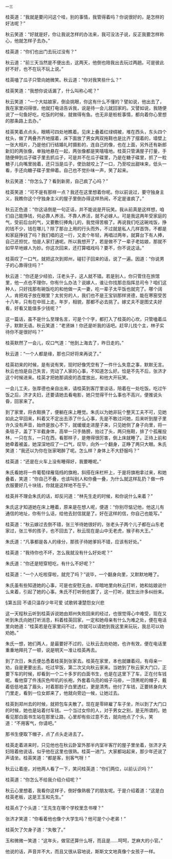     一三 

   桂英道：“我就是要问问这个哇，别的事情，我管得着吗？你说很好的，是怎样的好法呢？”

   秋云笑道：“好就是好，你让我说怎样的办法来，我可没法子说，反正我要怎样称心，他就怎样子去办。”

   桂英道：“你们也出门去玩过没有？”

   秋云道：“前三天当然是不便出去，这两天，他倒也陪我出去玩过两趟。可是彼此好不好，也不在玩不玩上说。”

   桂英嗑了瓜子只管向她微笑。秋云道：“你对我笑些什么？”

   桂英笑道：“我想你说话漏了，什么叫称心呢？”

   秋云笑道：“一个大姑娘家，倒会挑眼，你这有什么不懂的？譬如说，他出去了，我在家里闷得很，他就打电话告诉我，说是待一会儿就回家的。又譬如说，我随便说了一句鱼好吃，吃饭的时候，就做得有鱼。也无非是桩桩事情，都向着你心里想的那条路上去办。”

   桂英笑着点点头，眼睛可四处地瞧着。见床上叠着红绿绸被，堆在西头，东头四个枕头，做了两叠齐齐地摆着，床下面放了男女两双拖鞋也是比齐了摆着的，墙壁上一张大相片，乃是他们行结婚礼时摄影的，连自己的像，也在上面，另外还有新郎新妇的两张像，单独地悬在一起，两张像都是笑嘻嘻地。桂英只管满屋子打量，手随便伸到瓜子碟子里去抓瓜子，可是并不在瓜子碟里，乃是在糖子碟里，抓了一粒糖子儿向嘴里抛着，还只当是瓜子，使劲就咬上了一口，乃至咬出甜味来，低头一看，手还向糖子碟子里伸着。自己也不觉扑味一声，笑了起来。

   秋云笑道：“你怎么了？看到新房，自己疯了心吗？”

   桂英笑道：“可不是有那样一点？我还在这里想着你呢。你以前说过，要守独身主义，我瞧你这个守独身主义的屋子里倒办得这样热闹，不定是谁疯了。”

   秋云正色道：“你这话倒是一句正话，并不能说是开玩笑。我从前真是这样想，咱们自己能挣钱，何必靠人养活。不靠人养活，就不必嫁人。可是我这两年受家庭的气，受前后台的气，又要敷衍捧角儿的，我觉得苦极了。再说我们吃这碗戏饭，挣的钱不少，钱在哪儿？除了那台上用的行头而外，不过就是私人几样首饰，不都是和家庭挣钱了吗？我们唱的这一行，又卖个年轻，再唱过两年，就算台下有人捧，自己还担忧，怕是人家打通呢。所以我想开了，若是做不了一辈子老姑娘，那就不如早早地嫁人为妙。你这次回来，还打算唱戏吗？要不，你不说这话。”

   桂英叹了一口气，就把这次到郑州，碰钉子回来的话，说了一遍。因道：“你说男子的心靠得住吗？”

   秋云道：“你还是少经验，汪老头子，这人就不错。若是别人，你只管住在旅馆里，他一点也不理你，你有什么办法？说嫁人，谁让你找那总指挥总司令？咱们这种人，只好找那有碗饭吃的和他做一夫一妻，吃一辈子太平饭也就完了。哪个阔人，肯把戏子放在眼里？太贫穷的人，我们也不是王宝钏那样贤德，能在寒窑受苦十八年，只有在中班上走。年岁，相貌，那都不必去挑了。嫁丈夫不是图丈夫好看，好看又能值多少钱呢？”

   这一篇话，虽不是什么至理名言，可是个个字，都打入了桂英的心坎，只管嗑着瓜子，默默无语。秋云笑道：“老贤妹！你还是听我的话吧。赶早儿找个主，林子实待你不是很好吗？”

   桂英默然了一会儿，叹口气道：“他到上海去了，昨日走的。”

   秋云道：“一个人都是缘，那也只好将来再说了。”

   桂英初来的时候，是有说有笑，现时好像凭空有了一件什么失意之事，默默无言。秋云也怕是自己失言，兜动了人家的心事，不知道怎么好。恰是不先不后，张济才这个时候进来。桂英才把她那调皮的态度放出，和他大开玩笑。

   一会儿工夫，张厚德也亲自出来，请桂英到客厅里谈话，陪着在一处吃饭。吃过午饭之后，济才夫妇，还要请她去看电影，她只觉得干什么事也不高兴，便推说头昏，回家来了。

   到了家里，将衣鞋换了，便躺在床上睡觉。朱氏以为她非玩个整天工夫不可，见她如此之早回来，料着又不定出去添了什么心事，先是不敢过问她，后来听到屋子里许久没有声音，始终是放心不下，就缓缓走进屋子来，只见她侧了身子向里，将一条毯子，盖了下半截身体，高举一只手胳膀，抬过了头，两只拖鞋，排了个孤雁投林，一只在东，一只在西，看那样子，是倦得很厉害，倒上床就睡了。正待上前和她牵着被盖，她深深地叹了一口气，叹毕，向外一个翻身，正睁了两只大眼。朱氏笑道：“我还以为你在张家喝醉了呢。怎么样？身体上不大舒服吗？”

   桂英道：“还是在火车上没有睡得好，我要睡呢。”

   朱氏看她将一件葡萄绿雁瓴绉的旗袍，斜搭在床栏杆上，于是将旗袍拿过来，和她叠着，笑道：“你自己不叠，也该叫别人和你叠一叠，为什么就这样乱扔？做一件衣服要好几十块钱，你就是这样地不在乎。”

   桂英并不理会朱氏的话，却反问道：“林先生走的时候，和你说什么来着？”

   朱氏这才知道她在床上睡着，原来是在想人呢，便道：“你别尽惦记他，他这儿有通信的地址，你有什么话，给他去封信就是了。好在这样的信，你自己也能写。”

   桂英道：“秋云嫁过去倒不错，张三爷待她很好的，张老头子两个儿子都在山东老家过，张三爷的孩子，也不回去了，秋云现在是山中无老虎，猴子称大王。”

   朱氏道：“凡事都是各人的缘分，那孩子待她爹妈不错，应该有好处。”

   桂英道：“我待你也不坏，怎么我就没有什么好处呢？”

   朱氏道：“你还是短穿短吃，有什么不好呢？”

   桂英道：“一个人吃啦穿啦，就完了吗？”说毕，一个翻身向里，又默默地睡了。

   朱氏虽有些知道她的心事，可是也安慰无由，却暗地里向秋云打听，她和姑娘说什么来着，引起了她的心事。朱氏不打听倒也罢了，这一打听，就生出许多纠纷来。

   §第五回 不语只温存少年可爱 试歌转凄楚怨女兴悲

   这一天程秋云听到桂英诉说她由郑州失败回来的经过，也很觉得心中难受，现在又听到朱氏向她打听消息，料着桂英回家，一定和她母亲有什么为难之处，便在电话里向她道：“桂英若是在家里闷不过，你就可以请她到我这里来玩玩，我总可以劝劝她。”

   朱氏一想，她们两人，是最要好不过的，让秋云去劝劝她，也许有效，便在电话里重重地拜托了一顿，说是明天一准让桂英再去。

   到了次日，朱氏便怂恿着桂英到张家去。桂英在家里，本也就嫌着闷，有母亲一劝，自是更要出去。吃过早饭，第二次又向秋云家来。当她到了秋云家大门口，正要下车的时候，却看到一个二十多岁的白面书生，也是在这里下了车，正在付车钱呢。看他穿了件浅灰色哔叽的长袍，外套着乌亮的缎子马褂，一顶黑呢的帽子，戴着低低地盖了眉头，衬着那脸子白里透红，更是清秀。他付了车钱，正要转身向大门里走，看到一位女郎来了，他就向旁边一候，让她过去。

   桂英到郑州去的时候，就把包车夫散了。现在是零碎雇了车子坐，所以到了大门口的时候，她也是站着付车钱。一个当过女伶的人，对于男女之别，是无所谓的。她看见那白面书生站在那里让路，心里却有些过意不去，就向他点了个头，笑道：“不用客气，你请吧。”

   那书生便取下帽子，点了点头走进去了。

   桂英走着进来时，只见他也在秋云卧室外那半内室半客厅的屋子里坐着，张济才夫妇陪着他说话，似乎他在这里也很熟。桂英一进门，大家都站起来，那少年还说了声请坐。桂英笑道：“都是客，别客气呀！”

   秋云让着座，对他两人看了一下，笑问桂英道：“你们两位，以前认识吗？”

   桂英道：“你怎么不给我介绍介绍呢？”

   秋云心里想着，我看你这样子，倒好像熟极了的朋友呢。于是介绍着道：“这是白桂英老板，这是王玉和先生。”

   桂英点了个头道：“王先生在哪个学校里念书哩？”

   张济才笑道：“你看着他也像个大学生吗？他可是个小老弟！”

   桂英欠了欠身子道：“失敬了。”

   玉和微微一笑道：“这年头，做官还算什么呀，而且是……呵呵，芝麻大的小官。”

   他说的话，声音并不大，而且又很从容地说，斯斯文文地真像个女孩子一样。

